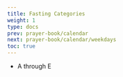 ```yaml
---
title: Fasting Categories
weight: 1
type: docs
prev: prayer-book/calendar
next: prayer-book/calendar/weekdays
toc: true
---
```


- A through E
